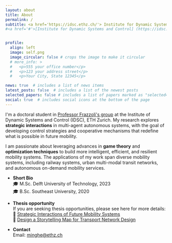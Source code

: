 ```yaml
---
layout: about
title: About
permalink: /
subtitle: <a href='https://idsc.ethz.ch/'> Institute for Dynamic Systems and Control</a>, ETH Zürich, Switzerland 
#<a href='#'>[Institute for Dynamic Systems and Control] (https://idsc.ethz.ch/)</a>, ETH Zürich, Switzerland


profile:
  align: left
  image: self.png
  image_circular: false # crops the image to make it circular
  # more_info: >
  #   <p>555 your office number</p>
  #   <p>123 your address street</p>
  #   <p>Your City, State 12345</p>

news: true  # includes a list of news items
latest_posts: false  # includes a list of the newest posts
selected_papers: false # includes a list of papers marked as "selected={true}"
social: true  # includes social icons at the bottom of the page
---
```


I'm a doctoral student in [Professor Frazzoli's group](https://idsc.ethz.ch/research-frazzoli.html) at the Institute of Dynamic Systems and Control (IDSC), ETH Zurich. 
My research explores **strategic interactions** in multi-agent autonomous systems, with the goal of developing control strategies and cooperative mechanisms that redefine what is possible in future mobility. 

I am passionate about leveraging advances in **game theory** and **optimization techniques** to build more intelligent, efficient, and resilient mobility systems. The applications of my work span diverse mobility systems, including railway systems, urban multi-modal transit networks, and autonomous on-demand mobility services.

- **Short Bio**  <br>
🎓 M.Sc. Delft University of Technology, 2023  <br>
🎓 B.Sc. Southeast University, 2020

- **Thesis opportunity**<br>
 If you are seeking thesis opportunities, please see here for more details:<br>
 :mag_right: [Strategic Interactions of Future Mobility Systems](https://sirop.org/app/c62b4682-d2f1-460b-969c-6b739c36e6ea?_s=TwYdU2RY4vlQor-1&_k=TWKCQtaf6fBs5Xu6&4)\
 :mag_right: [Design a Storytelling Map for Transport Network Design](https://sirop.org/app/b6aad42e-78d6-4db1-a986-d56dbb6a58a4?_k=9kYsVQgUTD8dSFkD)

- **Contact** <br>
 Email: minghe@ethz.ch